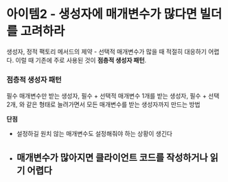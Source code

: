 # 아이템2 - 생성자에 매개변수가 많다면 빌더를 고려하라

생성자, 정적 팩토리 메서드의 제약 - 선택적 매개변수가 많을 때 적절히 대응하기 어렵다. 
이럴 때 기존에 주로 사용된 것이 **점층적 생성자 패턴**.

### 점층적 생성자 패턴
필수 매개변수만 받는 생성자, 필수 + 선택적 매개변수 1개를 받는 생성자, 필수 + 선택 2개, 와 같은 형태로 늘려가면서 모든 매개변수를 받는 생성자까지 만드는 방법

**단점**
- 설정하길 원치 않는 매개변수도 설정해줘야 하는 상황이 생긴다
- 매개변수가 많아지면 클라이언트 코드를 작성하거나 읽기 어렵다
  - 

